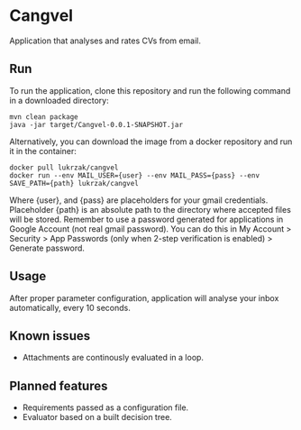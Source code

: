 # Cangvel

Application that analyses and rates CVs from email.

## Run

To run the application, clone this repository and run the following command in a downloaded directory:

```shell
mvn clean package
java -jar target/Cangvel-0.0.1-SNAPSHOT.jar
```

Alternatively, you can download the image from a docker repository and run it in the container:

```shell
docker pull lukrzak/cangvel
docker run --env MAIL_USER={user} --env MAIL_PASS={pass} --env SAVE_PATH={path} lukrzak/cangvel
```

Where {user}, and {pass} are placeholders for your gmail credentials. Placeholder {path} is an absolute path to the directory where accepted files will be stored.
Remember to use a password generated for applications in Google Account (not real gmail password). You can do this in My Account > Security > App Passwords (only when 2-step verification is enabled) > Generate password.

## Usage

After proper parameter configuration, application will analyse your inbox automatically, every 10 seconds.

## Known issues

- Attachments are continously evaluated in a loop.

## Planned features

- Requirements passed as a configuration file.
- Evaluator based on a built decision tree.
